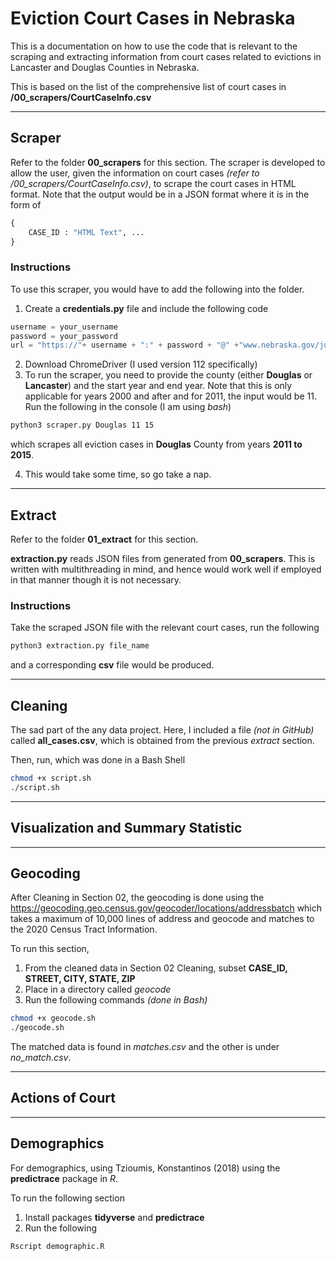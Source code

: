 # Eviction Court Cases in Nebraska

This is a documentation on how to use the code that is relevant to the scraping and extracting information from court cases related to evictions in Lancaster and Douglas Counties in Nebraska.

This is based on the list of the comprehensive list of court cases in **/00_scrapers/CourtCaseInfo.csv**

--------------

## Scraper

Refer to the folder **00_scrapers** for this section. The scraper is developed to allow the user, given the information on court cases *(refer to /00_scrapers/CourtCaseInfo.csv)*, to scrape the court cases in HTML format. Note that the output would be in a JSON format where it is in the form of 

```python
{
    CASE_ID : "HTML Text", ...
}
```

### Instructions

To use this scraper, you would have to add the following into the folder.

1. Create a **credentials.py** file and include the following code

```python
username = your_username
password = your_password
url = "https://"+ username + ":" + password + "@" +"www.nebraska.gov/justice/case.cgi"
```

2. Download ChromeDriver (I used version 112 specifically) 
3. To run the scraper, you need to provide the county (either **Douglas** or **Lancaster**) and the start year and end year. Note that this is only applicable for years 2000 and after and for 2011, the input would be 11. Run the following in the console (I am using *bash*)

```zsh
python3 scraper.py Douglas 11 15
```

which scrapes all eviction cases in **Douglas** County from years **2011 to 2015**.

4. This would take some time, so go take a nap.

-------------------

## Extract

Refer to the folder **01_extract** for this section.

**extraction.py** reads JSON files from generated from **00_scrapers**. This is written with multithreading in mind, and hence would work well if employed in that manner though it is not necessary.

### Instructions
Take the scraped JSON file with the relevant court cases, run the following  

```bash
python3 extraction.py file_name
```

and a corresponding **csv** file would be produced.

-------------------

## Cleaning

The sad part of the any data project. Here, I included a file *(not in GitHub)* called **all_cases.csv**, which is obtained from the previous *extract* section.

Then, run, which was done in a Bash Shell
```bash
chmod +x script.sh
./script.sh
```

-------------------

## Visualization and Summary Statistic

-------------------

## Geocoding

After Cleaning in Section 02, the geocoding is done using the https://geocoding.geo.census.gov/geocoder/locations/addressbatch which takes a maximum of 10,000 lines of address and geocode and matches to the 2020 Census Tract Information.

To run this section, 
1. From the cleaned data in Section 02 Cleaning, subset **CASE_ID, STREET, CITY, STATE, ZIP**
2. Place in a directory called *geocode*
3. Run the following commands *(done in Bash)*

```bash
chmod +x geocode.sh
./geocode.sh
```

The matched data is found in *matches.csv* and the other is under *no_match.csv*.

-------------------

## Actions of Court

-------------------

## Demographics

For demographics, using Tzioumis, Konstantinos (2018) using the **predictrace** package in *R*.

To run the following section 
1. Install packages **tidyverse** and **predictrace**
2. Run the following 

```bash
Rscript demographic.R
```
